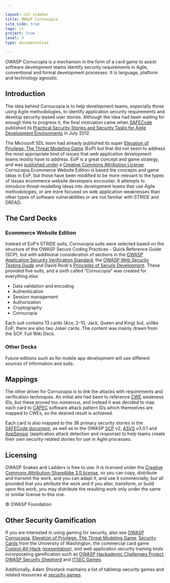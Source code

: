 ```yaml
---

layout: col-sidebar
title: OWASP Cornucopia
site_side: true
tags: cc
project: true
level: 3
type: documentation

---
```


OWASP Cornucopia is a mechanism in the form of a card game to assist software development teams identify security requirements in Agile, conventional and formal development processes. It is language, platform and technology agnostic.

## Introduction
The idea behind Cornucopia is to help development teams, especially those using Agile methodologies, to identify application security requirements and develop security-based user stories. Although the idea had been waiting for enough time to progress it, the final motivation came when [SAFECode](http://www.safecode.org/) published its [Practical Security Stories and Security Tasks for Agile Development Environments](http://www.safecode.org/publications/SAFECode_Agile_Dev_Security0712.pdf) in July 2012.

The Microsoft SDL team had already published its super [Elevation of Privilege: The Threat Modeling Game](http://www.microsoft.com/security/sdl/adopt/eop.aspx) (EoP) but that did not seem to address the most appropriate kind of issues that web application development teams mostly have to address. EoP is a great concept and game strategy, and was [published under](http://blogs.msdn.com/b/sdl/archive/2010/03/02/announcing-elevation-of-privilege-the-threat-modeling-game.aspx) a [Creative Commons Attribution License](http://creativecommons.org/licenses/by/3.0/). Cornucopia Ecommerce Website Edition is based the concepts and game ideas in EoP, but those have been modified to be more relevant to the types of issues ecommerce website developers encounter. It attempts to introduce threat-modelling ideas into development teams that use Agile methodologies, or are more focused on web application weaknesses than other types of software vulnerabilities or are not familiar with STRIDE and DREAD.

## The Card Decks
### Ecommerce Website Edition

Instead of EoP’s STRIDE suits, Cornucopia suits were selected based on the structure of the OWASP Secure Coding Practices - Quick Reference Guide (SCP), but with additional consideration of sections in the [OWASP Application Security Verification Standard](/www-project-application-security-verification-standard/), the [OWASP Web Security Testing Guide](/www-project-web-security-testing-guide) and David Rook's [Principles of Secure Development](http://www.securityninja.co.uk/secure-development/the-principles-place/). These provided five suits, and a sixth called “Cornucopia” was created for everything else:

* Data validation and encoding
* Authentication
* Session management
* Authorization
* Cryptography
* Cornucopia

Each suit contains 13 cards (Ace, 2-10, Jack, Queen and King) but, unlike EoP, there are also two Joker cards. The content was mainly drawn from the SCP. Full Wiki Deck.

### Other Decks
Future editions such as for mobile app development will use different sources of information and suits.

## Mappings
The other driver for Cornucopia is to link the attacks with requirements and verification techniques. An initial aim had been to reference [CWE](http://cwe.mitre.org/) weakness IDs, but these proved too numerous, and instead it was decided to map each card to [CAPEC](http://capec.mitre.org/) software attack pattern IDs which themselves are mapped to CWEs, so the desired result is achieved.

Each card is also mapped to the 36 primary security stories in the [SAFECode document](http://www.safecode.org/publications/SAFECode_Agile_Dev_Security0712.pdf), as well as to the OWASP [SCP](/www-project-secure-coding-practices-quick-reference-guide/) v2, [ASVS](/www-project-application-security-verification-standard/) v3.0.1 and [AppSensor](/www-project-appsensor/) (application attack detection and response) to help teams create their own security-related stories for use in Agile processes.


## Licensing

OWASP Snakes and Ladders is free to use. It is licensed under the [Creative Commons Attribution-ShareAlike 3.0 license](http://creativecommons.org/licenses/by-sa/3.0/), so you can copy, distribute and transmit the work, and you can adapt it, and use it commercially, but all provided that you attribute the work and if you alter, transform, or build upon this work, you may distribute the resulting work only under the same or similar license to this one.

© OWASP Foundation

## Other Security Gamification

If you are interested in using gaming for security, also see [OWASP Cornucopia](/www-project-cornucopia), [Elevation of Privilege: The Threat Modeling Game](http://www.microsoft.com/security/sdl/adopt/eop.aspx), [Security Cards](http://securitycards.cs.washington.edu/) from the University of Washington, the commercial card game [Control-Alt-Hack](http://www.controlalthack.com/) ([presentation](http://media.blackhat.com/bh-us-12/Briefings/Kohno/BH_US_12_Kohno_Control_Alt_Hack_Slides.pdf)), and web application security training tools incorporating gamification such as [OWASP Hackademic Challenges Project](/www-project-hackademic-challenges), [OWASP Security Shepherd](/www-project-security-shepherd) and [ITSEC Games](http://itsecgames.blogspot.co.uk/).

Additionally, Adam Shostack maintains a list of tabletop security games and related resources at [security games](http://adam.shostack.org/games.html).
